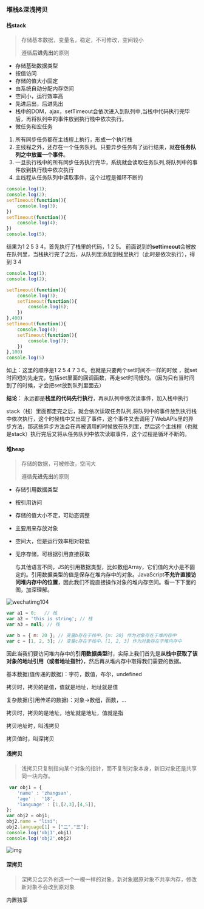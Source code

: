 ### 堆栈&深浅拷贝

#### **栈stack**

> 存储基本数据，变量名，稳定，不可修改，空间较小
>
> 遵循**后进先出**的原则 

- 存储基础数据类型
- 按值访问
- 存储的值大小固定
- 由系统自动分配内存空间
- 空间小，运行效率高
- 先进后出，后进先出
- 栈中的DOM，ajax，setTimeout会依次进入到队列中,当栈中代码执行完毕后，再将队列中的事件放到执行栈中依次执行。
- 微任务和宏任务

1. 所有同步任务都在主线程上执行，形成一个执行栈
2. 主线程之外，还存在一个任务队列。只要异步任务有了运行结果，就**在任务队列之中放置一个事件**。
3. 一旦执行栈中的所有同步任务执行完毕，系统就会读取任务队列,将队列中的事件放到执行栈中依次执行
4. 主线程从任务队列中读取事件，这个过程是循环不断的

```js
console.log(1);
console.log(2);
setTimeout(function(){
    console.log(3);
})
setTimeout(function(){
    console.log(4);
})
console.log(5);

```

结果为1 2 5 3 4，首先执行了栈里的代码，1 2 5。 前面说到的**settimeout**会被放在队列里，当栈执行完了之后，从队列里添加到栈里执行（此时是依次执行），得到 3 4 

```js
console.log(1);
console.log(2);

setTimeout(function(){
    console.log(3);
    setTimeout(function(){
        console.log(6);
    })
},400)
setTimeout(function(){
    console.log(4);
    setTimeout(function(){
        console.log(7);
    })
},100)
console.log(5)
```

 如上：这里的顺序是1 2 5 4 7 3 6。也就是只要两个set时间不一样的时候 ，就set时间短的先走完，包括set里面的回调函数，再走set时间慢的。（因为只有当时间到了的时候，才会把set放到队列里面去） 



**结论**： 永远都是**栈里的代码先行执行**，再从队列中依次读事件，加入栈中执行 

​	stack（栈）里面都走完之后，就会依次读取任务队列,将队列中的事件放到执行栈中依次执行，这个时候栈中又出现了事件，这个事件又去调用了WebAPIs里的异步方法，那这些异步方法会在再被调用的时候放在队列里，然后这个主线程（也就是stack）执行完后又将从任务队列中依次读取事件，这个过程是循环不断的。





#### 堆heap

> 存储的数据，可被修改，空间大
>
> 遵循**先进先出**的原则

- 存储引用数据类型

- 按引用访问

- 存储的值大小不定，可动态调整

- 主要用来存放对象

- 空间大，但是运行效率相对较低

- 无序存储，可根据引用直接获取

  与其他语言不同，JS的引用数据类型，比如数组Array，它们值的大小是不固定的。引用数据类型的值是保存在堆内存中的对象。JavaScript**不允许直接访问堆内存中的位置**，因此我们不能直接操作对象的堆内存空间。看一下下面的图，加深理解。 

![wechatimg104](https://user-gold-cdn.xitu.io/2018/6/13/163f6b03478ae38a?imageView2/0/w/1280/h/960/format/webp/ignore-error/1) 

```js
var a1 = 0;   // 栈 
var a2 = 'this is string'; // 栈
var a3 = null; // 栈

var b = { m: 20 }; // 变量b存在于栈中，{m: 20} 作为对象存在于堆内存中
var c = [1, 2, 3]; // 变量c存在于栈中，[1, 2, 3] 作为对象存在于堆内存中
```

 因此当我们要访问堆内存中的**引用数据类型**时，实际上我们首先是**从栈中获取了该对象的地址引用（或者地址指针）**，然后再从堆内存中取得我们需要的数据。 


基本数据(值传递的数据)：字符，数值，布尔，undefined

拷贝时，拷贝的是值，值就是地址，地址就是值

复杂数据(引用传递的数据)：对象->数组，函数，...

拷贝时，拷贝的是地址，地址就是地址，值就是指

拷贝地址时，叫浅拷贝

拷贝值时，叫深拷贝



#### 浅拷贝

>  浅拷贝只复制指向某个对象的指针，而不复制对象本身，新旧对象还是共享同一块内存。 

```js
 var obj1 = {
    'name' : 'zhangsan',
    'age' :  '18',
    'language' : [1,[2,3],[4,5]],
};
var obj2 = obj1;
obj2.name = "lisi";
obj2.language[1] = ["二","三"];
console.log('obj1',obj1)
console.log('obj2',obj2)
```

 ![img](https://user-gold-cdn.xitu.io/2018/12/23/167da6385719783f?imageView2/0/w/1280/h/960/format/webp/ignore-error/1)

#### 深拷贝

>  深拷贝会另外创造一个一模一样的对象，新对象跟原对象不共享内存，修改新对象不会改到原对象 



内置独享